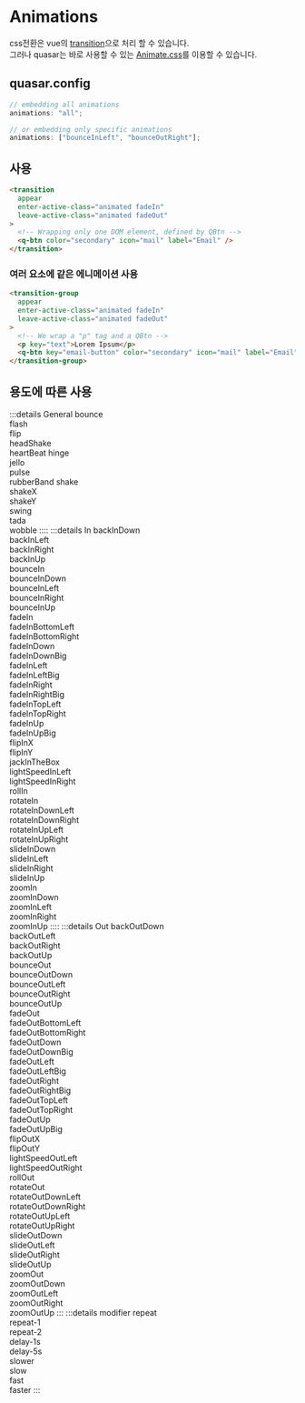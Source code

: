# Animations

css전환은 vue의 [transition](https://vuejs.org/guide/built-ins/transition.html#transition-modes)으로 처리 할 수 있습니다.  
그러나 quasar는 바로 사용할 수 있는 [Animate.css](https://animate.style/)를 이용할 수 있습니다.

## quasar.config

```js
// embedding all animations
animations: "all";

// or embedding only specific animations
animations: ["bounceInLeft", "bounceOutRight"];
```

## 사용

```html
<transition
  appear
  enter-active-class="animated fadeIn"
  leave-active-class="animated fadeOut"
>
  <!-- Wrapping only one DOM element, defined by QBtn -->
  <q-btn color="secondary" icon="mail" label="Email" />
</transition>
```

### 여러 요소에 같은 에니메이션 사용

```html
<transition-group
  appear
  enter-active-class="animated fadeIn"
  leave-active-class="animated fadeOut"
>
  <!-- We wrap a "p" tag and a QBtn -->
  <p key="text">Lorem Ipsum</p>
  <q-btn key="email-button" color="secondary" icon="mail" label="Email" />
</transition-group>
```

## 용도에 따른 사용

:::details General
bounce<br/>
flash<br/>
flip<br/>
headShake<br/>
heartBeat
hinge<br/>
jello<br/>
pulse<br/>
rubberBand
shake<br/>
shakeX<br/>
shakeY<br/>
swing<br/>
tada<br/>
wobble
::::
:::details In
backInDown<br/>
backInLeft<br/>
backInRight<br/>
backInUp<br/>
bounceIn<br/>
bounceInDown<br/>
bounceInLeft<br/>
bounceInRight<br/>
bounceInUp<br/>
fadeIn<br/>
fadeInBottomLeft<br/>
fadeInBottomRight<br/>
fadeInDown<br/>
fadeInDownBig<br/>
fadeInLeft<br/>
fadeInLeftBig<br/>
fadeInRight<br/>
fadeInRightBig<br/>
fadeInTopLeft<br/>
fadeInTopRight<br/>
fadeInUp<br/>
fadeInUpBig<br/>
flipInX<br/>
flipInY<br/>
jackInTheBox<br/>
lightSpeedInLeft<br/>
lightSpeedInRight<br/>
rollIn<br/>
rotateIn<br/>
rotateInDownLeft<br/>
rotateInDownRight<br/>
rotateInUpLeft<br/>
rotateInUpRight<br/>
slideInDown<br/>
slideInLeft<br/>
slideInRight<br/>
slideInUp<br/>
zoomIn<br/>
zoomInDown<br/>
zoomInLeft<br/>
zoomInRight<br/>
zoomInUp
::::
:::details Out
backOutDown<br/>
backOutLeft<br/>
backOutRight<br/>
backOutUp<br/>
bounceOut<br/>
bounceOutDown<br/>
bounceOutLeft<br/>
bounceOutRight<br/>
bounceOutUp<br/>
fadeOut<br/>
fadeOutBottomLeft<br/>
fadeOutBottomRight<br/>
fadeOutDown<br/>
fadeOutDownBig<br/>
fadeOutLeft<br/>
fadeOutLeftBig<br/>
fadeOutRight<br/>
fadeOutRightBig<br/>
fadeOutTopLeft<br/>
fadeOutTopRight<br/>
fadeOutUp<br/>
fadeOutUpBig<br/>
flipOutX<br/>
flipOutY<br/>
lightSpeedOutLeft<br/>
lightSpeedOutRight<br/>
rollOut<br/>
rotateOut<br/>
rotateOutDownLeft<br/>
rotateOutDownRight<br/>
rotateOutUpLeft<br/>
rotateOutUpRight<br/>
slideOutDown<br/>
slideOutLeft<br/>
slideOutRight<br/>
slideOutUp<br/>
zoomOut<br/>
zoomOutDown<br/>
zoomOutLeft<br/>
zoomOutRight<br/>
zoomOutUp
:::
:::details modifier
repeat<br/>
repeat-1<br/>
repeat-2<br/>
delay-1s<br/>
delay-5s<br/>
slower<br/>
slow<br/>
fast<br/>
faster
:::
